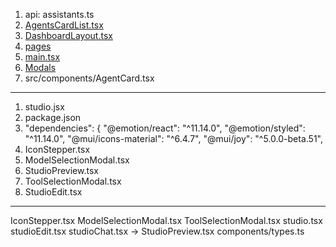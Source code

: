 1. api: assistants.ts
2. [AgentsCardList.tsx](src/components/AgentsCardList.tsx)
3. [DashboardLayout.tsx](src/components/DashboardLayout.tsx)
4. [pages](src/pages)
5. [main.tsx](src/main.tsx)
6. [Modals](src/components/Modals)
7. src/components/AgentCard.tsx
----------------------------
1. studio.jsx
2. package.json
3.  "dependencies": {
    "@emotion/react": "^11.14.0",
    "@emotion/styled": "^11.14.0",
    "@mui/icons-material": "^6.4.7",
    "@mui/joy": "^5.0.0-beta.51",
4. IconStepper.tsx
5. ModelSelectionModal.tsx
6. StudioPreview.tsx
7. ToolSelectionModal.tsx
8. StudioEdit.tsx
---------------------------------------
IconStepper.tsx
ModelSelectionModal.tsx
ToolSelectionModal.tsx
studio.tsx
studioEdit.tsx
studioChat.tsx -> StudioPreview.tsx
components/types.ts